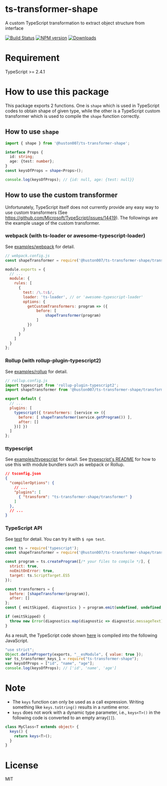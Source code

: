 # ts-transformer-shape
A custom TypeScript transformation to extract object structure from interface

[![Build Status][travis-image]][travis-url]
[![NPM version][npm-image]][npm-url]
[![Downloads](https://img.shields.io/npm/dm/@huston007/ts-transformer-shape.svg)](https://www.npmjs.com/package/@huston007/ts-transformer-shape)

# Requirement
TypeScript >= 2.4.1

# How to use this package

This package exports 2 functions.
One is `shape` which is used in TypeScript codes to obtain shape of given type, while the other is a TypeScript custom transformer which is used to compile the `shape` function correctly.

## How to use `shape`

```ts
import { shape } from '@huston007/ts-transformer-shape';

interface Props {
  id: string;
  age: {test: number};
}
const keysOfProps = shape<Props>();

console.log(keysOfProps); // {id: null, age: {test: null}}
```

## How to use the custom transformer

Unfortunately, TypeScript itself does not currently provide any easy way to use custom transformers (See https://github.com/Microsoft/TypeScript/issues/14419).
The followings are the example usage of the custom transformer.

### webpack (with ts-loader or awesome-typescript-loader)

See [examples/webpack](examples/webpack) for detail.

```js
// webpack.config.js
const shapeTransformer = require('@huston007/ts-transformer-shape/transformer').default;

module.exports = {
  // ...
  module: {
    rules: [
      {
        test: /\.ts$/,
        loader: 'ts-loader', // or 'awesome-typescript-loader'
        options: {
          getCustomTransformers: program => ({
              before: [
                  shapeTransformer(program)
              ]
          })
        }
      }
    ]
  }
};

```

### Rollup (with rollup-plugin-typescript2)

See [examples/rollup](examples/rollup) for detail.

```js
// rollup.config.js
import typescript from 'rollup-plugin-typescript2';
import shapeTransformer from '@huston007/ts-transformer-shape/transformer';

export default {
  // ...
  plugins: [
    typescript({ transformers: [service => ({
      before: [ shapeTransformer(service.getProgram()) ],
      after: []
    })] })
  ]
};

```

### ttypescript

See [examples/ttypescript](examples/ttypescript) for detail.
See [ttypescript's README](https://github.com/cevek/ttypescript/blob/master/README.md) for how to use this with module bundlers such as webpack or Rollup.

```json
// tsconfig.json
{
  "compilerOptions": {
    // ...
    "plugins": [
      { "transform": "ts-transformer-shape/transformer" }
    ]
  },
  // ...
}
```

### TypeScript API

See [test](test) for detail.
You can try it with `$ npm test`.

```js
const ts = require('typescript');
const shapeTransformer = require('@huston007/ts-transformer-shape/transformer').default;

const program = ts.createProgram([/* your files to compile */], {
  strict: true,
  noEmitOnError: true,
  target: ts.ScriptTarget.ES5
});

const transformers = {
  before: [shapeTransformer(program)],
  after: []
};
const { emitSkipped, diagnostics } = program.emit(undefined, undefined, undefined, false, transformers);

if (emitSkipped) {
  throw new Error(diagnostics.map(diagnostic => diagnostic.messageText).join('\n'));
}
```

As a result, the TypeScript code shown [here](#how-to-use-keys) is compiled into the following JavaScript.

```js
"use strict";
Object.defineProperty(exports, "__esModule", { value: true });
var ts_transformer_keys_1 = require("ts-transformer-shape");
var keysOfProps = ["id", "name", "age"];
console.log(keysOfProps); // ['id', 'name', 'age']
```

# Note

* The `keys` function can only be used as a call expression. Writing something like `keys.toString()` results in a runtime error.
* `keys` does not work with a dynamic type parameter, i.e., `keys<T>()` in the following code is converted to an empty array(`[]`).

```ts
class MyClass<T extends object> {
  keys() {
    return keys<T>();
  }
}
```

# License

MIT

[travis-image]:https://travis-ci.org/huston007/ts-transformer-shape.svg?branch=master
[travis-url]:https://travis-ci.org/huston007/ts-transformer-shape
[npm-image]:https://img.shields.io/npm/v/@huston007/ts-transformer-shape.svg?style=flat
[npm-url]:https://www.npmjs.com/package/@huston007/ts-transformer-shape
